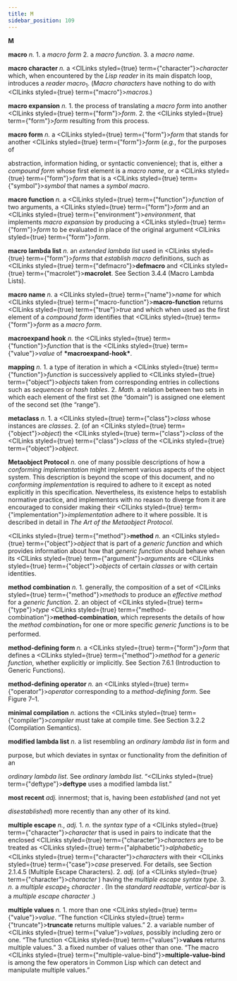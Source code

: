 ```yaml
---
title: M
sidebar_position: 109
---
```


**M** 



**macro** *n.* 1. a *macro form* 2. a *macro function*. 3. a *macro name*. 



**macro character** *n.* a <ClLinks styled={true} term={"character"}><i>character</i></ClLinks> which, when encountered by the *Lisp reader* in its main dispatch loop, introduces a *reader macro*<sub>1</sub>. (*Macro characters* have nothing to do with <ClLinks styled={true} term={"macro"}><i>macros</i></ClLinks>.) 



**macro expansion** *n.* 1. the process of translating a *macro form* into another <ClLinks styled={true} term={"form"}><i>form</i></ClLinks>. 2. the <ClLinks styled={true} term={"form"}><i>form</i></ClLinks> resulting from this process. 



**macro form** *n.* a <ClLinks styled={true} term={"form"}><i>form</i></ClLinks> that stands for another <ClLinks styled={true} term={"form"}><i>form</i></ClLinks> (*e.g.*, for the purposes of 



abstraction, information hiding, or syntactic convenience); that is, either a *compound form* whose first element is a *macro name*, or a <ClLinks styled={true} term={"form"}><i>form</i></ClLinks> that is a <ClLinks styled={true} term={"symbol"}><i>symbol</i></ClLinks> that names a *symbol macro*. 



**macro function** *n.* a <ClLinks styled={true} term={"function"}><i>function</i></ClLinks> of two arguments, a <ClLinks styled={true} term={"form"}><i>form</i></ClLinks> and an <ClLinks styled={true} term={"environment"}><i>environment</i></ClLinks>, that implements *macro expansion* by producing a <ClLinks styled={true} term={"form"}><i>form</i></ClLinks> to be evaluated in place of the original argument <ClLinks styled={true} term={"form"}><i>form</i></ClLinks>. 



**macro lambda list** *n.* an *extended lambda list* used in <ClLinks styled={true} term={"form"}><i>forms</i></ClLinks> that *establish macro* definitions, such as <ClLinks styled={true} term={"defmacro"}><b>defmacro</b></ClLinks> and <ClLinks styled={true} term={"macrolet"}><b>macrolet</b></ClLinks>. See Section 3.4.4 (Macro Lambda Lists). 



**macro name** *n.* a <ClLinks styled={true} term={"name"}><i>name</i></ClLinks> for which <ClLinks styled={true} term={"macro-function"}><b>macro-function</b></ClLinks> returns <ClLinks styled={true} term={"true"}><i>true</i></ClLinks> and which when used as the first element of a *compound form* identifies that <ClLinks styled={true} term={"form"}><i>form</i></ClLinks> as a *macro form*. 



**macroexpand hook** *n.* the <ClLinks styled={true} term={"function"}><i>function</i></ClLinks> that is the <ClLinks styled={true} term={"value"}><i>value</i></ClLinks> of **\*macroexpand-hook\***. 



**mapping** *n.* 1. a type of iteration in which a <ClLinks styled={true} term={"function"}><i>function</i></ClLinks> is successively applied to <ClLinks styled={true} term={"object"}><i>objects</i></ClLinks> taken from corresponding entries in collections such as *sequences* or *hash tables*. 2. *Math.* a relation between two sets in which each element of the first set (the “domain”) is assigned one element of the second set (the “range”). 



**metaclass** *n.* 1. a <ClLinks styled={true} term={"class"}><i>class</i></ClLinks> whose instances are *classes*. 2. (of an <ClLinks styled={true} term={"object"}><i>object</i></ClLinks>) the <ClLinks styled={true} term={"class"}><i>class</i></ClLinks> of the <ClLinks styled={true} term={"class"}><i>class</i></ClLinks> of the <ClLinks styled={true} term={"object"}><i>object</i></ClLinks>. 



**Metaobject Protocol** *n.* one of many possible descriptions of how a *conforming implementation* might implement various aspects of the object system. This description is beyond the scope of this document, and no *conforming implementation* is required to adhere to it except as noted explicitly in this specification. Nevertheless, its existence helps to establish normative practice, and implementors with no reason to diverge from it are encouraged to consider making their <ClLinks styled={true} term={"implementation"}><i>implementation</i></ClLinks> adhere to it where possible. It is described in detail in *The Art of the Metaobject Protocol*. 







 



 



<ClLinks styled={true} term={"method"}><b>method</b></ClLinks> *n.* an <ClLinks styled={true} term={"object"}><i>object</i></ClLinks> that is part of a *generic function* and which provides information about how that *generic function* should behave when its <ClLinks styled={true} term={"argument"}><i>arguments</i></ClLinks> are <ClLinks styled={true} term={"object"}><i>objects</i></ClLinks> of certain *classes* or with certain identities. 



**method combination** *n.* 1. generally, the composition of a set of <ClLinks styled={true} term={"method"}><i>methods</i></ClLinks> to produce an *effective method* for a *generic function*. 2. an object of <ClLinks styled={true} term={"type"}><i>type</i></ClLinks> <ClLinks styled={true} term={"method-combination"}><b>method-combination</b></ClLinks>, which represents the details of how the *method combination*<sub>1</sub> for one or more specific *generic functions* is to be performed. 



**method-defining form** *n.* a <ClLinks styled={true} term={"form"}><i>form</i></ClLinks> that defines a <ClLinks styled={true} term={"method"}><i>method</i></ClLinks> for a *generic function*, whether explicitly or implicitly. See Section 7.6.1 (Introduction to Generic Functions). 



**method-defining operator** *n.* an <ClLinks styled={true} term={"operator"}><i>operator</i></ClLinks> corresponding to a *method-defining form*. See Figure 7–1. 



**minimal compilation** *n.* actions the <ClLinks styled={true} term={"compiler"}><i>compiler</i></ClLinks> must take at compile time. See Section 3.2.2 (Compilation Semantics). 



**modified lambda list** *n.* a list resembling an *ordinary lambda list* in form and 



purpose, but which deviates in syntax or functionality from the definition of an 



*ordinary lambda list*. See *ordinary lambda list*. “<ClLinks styled={true} term={"deftype"}><b>deftype</b></ClLinks> uses a modified lambda list.” 



**most recent** *adj.* innermost; that is, having been *established* (and not yet 



*disestablished*) more recently than any other of its kind. 



**multiple escape** *n.*, *adj.* 1. *n.* the *syntax type* of a <ClLinks styled={true} term={"character"}><i>character</i></ClLinks> that is used in pairs to indicate that the enclosed <ClLinks styled={true} term={"character"}><i>characters</i></ClLinks> are to be treated as <ClLinks styled={true} term={"alphabetic"}><i>alphabetic</i></ClLinks><sub>2</sub> <ClLinks styled={true} term={"character"}><i>characters</i></ClLinks> with their <ClLinks styled={true} term={"case"}><i>case</i></ClLinks> preserved. For details, see Section 2.1.4.5 (Multiple Escape Characters). 2. *adj.* (of a <ClLinks styled={true} term={"character"}><i>character</i></ClLinks> ) having the *multiple escape syntax type*. 3. *n.* a *multiple escape*<sub>2</sub> *character* . (In the *standard readtable*, *vertical-bar* is a *multiple escape character* .) 



**multiple values** *n.* 1. more than one <ClLinks styled={true} term={"value"}><i>value</i></ClLinks>. “The function <ClLinks styled={true} term={"truncate"}><b>truncate</b></ClLinks> returns multiple values.” 2. a variable number of <ClLinks styled={true} term={"value"}><i>values</i></ClLinks>, possibly including zero or one. “The function <ClLinks styled={true} term={"values"}><b>values</b></ClLinks> returns multiple values.” 3. a fixed number of values other than one. “The macro <ClLinks styled={true} term={"multiple-value-bind"}><b>multiple-value-bind</b></ClLinks> is among the few operators in Common Lisp which can detect and manipulate multiple values.” 



